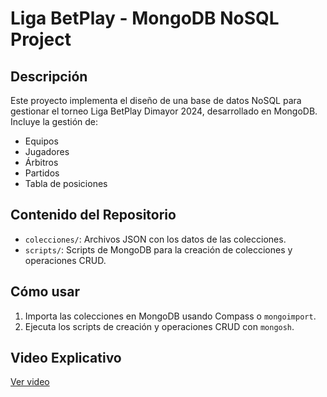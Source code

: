 # Liga BetPlay - MongoDB NoSQL Project

## Descripción
Este proyecto implementa el diseño de una base de datos NoSQL para gestionar el torneo Liga BetPlay Dimayor 2024, desarrollado en MongoDB. Incluye la gestión de:
- Equipos
- Jugadores
- Árbitros
- Partidos
- Tabla de posiciones

## Contenido del Repositorio
- `colecciones/`: Archivos JSON con los datos de las colecciones.
- `scripts/`: Scripts de MongoDB para la creación de colecciones y operaciones CRUD.

## Cómo usar
1. Importa las colecciones en MongoDB usando Compass o `mongoimport`.
2. Ejecuta los scripts de creación y operaciones CRUD con `mongosh`.

## Video Explicativo
[Ver video]()

